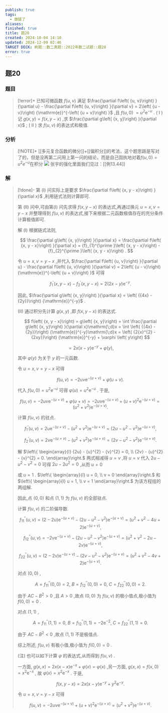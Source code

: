 ```yaml
---
publish: true
tags:
  - 做错了
aliases: 
finished: true
title: 题20
created: 2024-10-04 14:10
updated: 2024-12-09 02:46
TARGET DECK: 刷题::数二真题::2022年数二试题::题20
error: true
---
```

## 题20
### 题目
> [!error]+
> 已知可微函数 $f\left( {u, v}\right)$ 满足 $\frac{\partial f\left( {u, v}\right) }{\partial u} - \frac{\partial f\left( {u, v}\right) }{\partial v} = 2\left( {u - v}\right) {\mathrm{e}}^{-\left( {u + v}\right) }$ ,且 $f\left( {u,0}\right)$ $= {u}^{2}{\mathrm{e}}^{-u}$ .
> ( I ) 记 $g\left( {x, y}\right) = f\left( {x, y - x}\right)$ ,求 $\frac{\partial g\left( {x, y}\right) }{\partial x}$ ;
> ( II ) 求 $f\left( {u, v}\right)$ 的表达式和极值.
### 分析
> [!NOTE]+
> [[多元复合函数的微分]]+[[偏积分]]的考法，这个题思路是写对了的，但是没再第二问用上第一问的结论，而是自己固执地对着$f(u,0)=u^{2}e^{-u}$在积分
> ![](https://img.hwenyi.live/202412091031356.webp)
> 张宇的强化里面我们见过：[[例13.44]]
### 解
> [!done]-
> 第 (I) 问实际上是要求 $\frac{\partial f\left( {x, y - x}\right) }{\partial x}$ ,利用链式法则计算即可.
> 
> 第 (II) 问中,可由第(I) 问先求得 $f\left( {x, y - x}\right)$ 的表达式,再通过换元 $u = x, v = y - x$ 并整理得到 $f\left( {u, v}\right)$ 的表达式,接下来根据二元函数极值存在的充分条件计算极值即可.
> 
> 解 (I) 根据链式法则,
> 
> $$
> \frac{\partial g\left( {x, y}\right) }{\partial x} = \frac{\partial f\left( {x, y - x}\right) }{\partial x} = {f}_{1}^{\prime }\left( {x, y - x}\right) - {f}_{2}^{\prime }\left( {x, y - x}\right) .
> $$
> 
> 令 $u = x, v = y - x$ ,并代入 $\frac{\partial f\left( {u, v}\right) }{\partial u} - \frac{\partial f\left( {u, v}\right) }{\partial v} = 2\left( {u - v}\right) {\mathrm{e}}^{-\left( {u + v}\right) }$ 可得
> 
> $$
> {f}_{1}^{\prime }\left( {x, y - x}\right) - {f}_{2}^{\prime }\left( {x, y - x}\right) = 2\left( {{2x} - y}\right) {\mathrm{e}}^{-y}.
> $$
> 
> 因此, $\frac{\partial g\left( {x, y}\right) }{\partial x} = \left( {{4x} - {2y}}\right) {\mathrm{e}}^{-y}$ .
> 
> (II) 通过积分先计算 $g\left( {x, y}\right)$ ,即 $f\left( {x, y - x}\right)$ 的表达式.
> 
> $$
> f\left( {x, y - x}\right) = g\left( {x, y}\right) = \int \frac{\partial g\left( {x, y}\right) }{\partial x}\mathrm{\;d}x = \int \left( {{4x} - {2y}}\right) {\mathrm{e}}^{-y}\mathrm{\;d}x = \left( {2{x}^{2} - {2xy}}\right) {\mathrm{e}}^{-y} + \varphi \left( y\right)
> $$
> 
> $$
> = {2x}\left( {x - y}\right) {\mathrm{e}}^{-y} + \varphi \left( y\right) ,
> $$
> 
> 其中 $\varphi \left( y\right)$ 为关于 $y$ 的一元函数.
> 
> 令 $u = x, v = y - x$ 可得
> 
> $$
> f\left( {u, v}\right) = - {2uv}{\mathrm{e}}^{-\left( {u + v}\right) } + \varphi \left( {u + v}\right) .
> $$
> 
> 代入 $f\left( {u,0}\right) = {u}^{2}{\mathrm{e}}^{-u}$ 可得 $\varphi \left( u\right) = {u}^{2}{\mathrm{e}}^{-u}$ . 于是,
> 
> $$
> f\left( {u, v}\right) = - {2uv}{\mathrm{e}}^{-\left( {u + v}\right) } + \varphi \left( {u + v}\right) = - {2uv}{\mathrm{e}}^{-\left( {u + v}\right) } + {\left( u + v\right) }^{2}{\mathrm{e}}^{-\left( {u + v}\right) } = \left( {{u}^{2} + {v}^{2}}\right) {\mathrm{e}}^{-\left( {u + v}\right) }.
> $$
> 
> 计算 $f\left( {u, v}\right)$ 的驻点.
> 
> $$
> {f}_{1}^{\prime }\left( {u, v}\right) = {2u}{\mathrm{e}}^{-\left( {u + v}\right) } - \left( {{u}^{2} + {v}^{2}}\right) {\mathrm{e}}^{-\left( {u + v}\right) } = \left( {{2u} - {u}^{2} - {v}^{2}}\right) {\mathrm{e}}^{-\left( {u + v}\right) },
> $$
> 
> $$
> {f}_{2}^{\prime }\left( {u, v}\right) = {2v}{\mathrm{e}}^{-\left( {u + v}\right) } - \left( {{u}^{2} + {v}^{2}}\right) {\mathrm{e}}^{-\left( {u + v}\right) } = \left( {{2v} - {u}^{2} - {v}^{2}}\right) {\mathrm{e}}^{-\left( {u + v}\right) }.
> $$
> 
> 解 $\left\{ \begin{array}{l} {2u} - {u}^{2} - {v}^{2} = 0, \\ {2v} - {u}^{2} - {v}^{2} = 0. \end{array}\right.$ 两式相减得 $u = v$ ,将 $u = v$ 代入 ${2u} - {u}^{2} - {v}^{2} = 0$ 可得 ${2u} - 2{u}^{2} = 0$ ,从而 $u = 0$
> 
> 或 $u = 1$ . $\left\{ \begin{array}{l} u = 0, \\ v = 0 \end{array}\right.$ 和 $\left\{ \begin{array}{l} u = 1, \\ v = 1 \end{array}\right.$ 为该方程组的两组解.
> 
> 因此,点 $\left( {0,0}\right)$ 和点 $\left( {1,1}\right)$ 为 $f\left( {u, v}\right)$ 的全部驻点.
> 
> 计算 $f\left( {u, v}\right)$ 的二阶偏导数.
> 
> $$
> {f}_{11}^{\prime \prime }\left( {u, v}\right) = \left( {2 - {2u}}\right) {\mathrm{e}}^{-\left( {u + v}\right) } - \left( {{2u} - {u}^{2} - {v}^{2}}\right) {\mathrm{e}}^{-\left( {u + v}\right) } = \left( {{u}^{2} + {v}^{2} - {4u} + 2}\right) {\mathrm{e}}^{-\left( {u + v}\right) },
> $$
> 
> $$
> {f}_{12}^{\prime \prime }\left( {u, v}\right) = - {2v}{\mathrm{e}}^{-\left( {u + v}\right) } - \left( {{2u} - {u}^{2} - {v}^{2}}\right) {\mathrm{e}}^{-\left( {u + v}\right) } = \left( {{u}^{2} + {v}^{2} - {2u} - {2v}}\right) {\mathrm{e}}^{-\left( {u + v}\right) },
> $$
> 
> $$
> {f}_{22}^{\prime \prime }\left( {u, v}\right) = \left( {2 - {2v}}\right) {\mathrm{e}}^{-\left( {u + v}\right) } - \left( {{2v} - {u}^{2} - {v}^{2}}\right) {\mathrm{e}}^{-\left( {u + v}\right) } = \left( {{u}^{2} + {v}^{2} - {4v} + 2}\right) {\mathrm{e}}^{-\left( {u + v}\right) }.
> $$
> 
> 对点 $\left( {0,0}\right)$ ,
> 
> $$
> A = {f}_{11}^{\prime \prime }\left( {0,0}\right) = 2,\;B = {f}_{12}^{\prime \prime }\left( {0,0}\right) = 0,\;C = {f}_{22}^{\prime \prime }\left( {0,0}\right) = 2.
> $$
> 
> 由于 ${AC} - {B}^{2} > 0$ ,且 $A > 0$ ,故点 $\left( {0,0}\right)$ 为 $f\left( {u, v}\right)$ 的极小值点,极小值为 $f\left( {0,0}\right) = 0$ .
> 
> 对点 $\left( {1,1}\right)$ ,
> 
> $$
> A = {f}_{11}^{\prime \prime }\left( {1,1}\right) = 0,\;B = {f}_{12}^{\prime \prime }\left( {1,1}\right) = - 2{\mathrm{e}}^{-2},\;C = {f}_{22}^{\prime \prime }\left( {1,1}\right) = 0.
> $$
> 
> 由于 ${AC} - {B}^{2} < 0$ ,故点 $\left( {1,1}\right)$ 不是极值点.
> 
> 综上所述, $f\left( {u, v}\right)$ 有极小值,极小值为 $f\left( {0,0}\right) = 0$ .
> 
> (注) 也可以如下计算 $\varphi$ 的表达式,从而得到 $f\left( {u, v}\right)$ .
> 
> 一方面, $g\left( {x, x}\right) = {2x}\left( {x - x}\right) {\mathrm{e}}^{-x} + \varphi \left( x\right) = \varphi \left( x\right)$ ,另一方面, $g\left( {x, x}\right) = f\left( {x,0}\right) = {x}^{2}{\mathrm{e}}^{-x}$ , 故 $\varphi \left( x\right) = {x}^{2}{\mathrm{e}}^{-x}$ . 于是,
> 
> $$
> f\left( {x, y - x}\right) = {2x}\left( {x - y}\right) {\mathrm{e}}^{-y} + {y}^{2}{\mathrm{e}}^{-y}.
> $$
> 
> 令 $u = x, v = y - x$ 可得
> 
> $$
> f\left( {u, v}\right) = - {2uv}{\mathrm{e}}^{-\left( {u + v}\right) } + {\left( u + v\right) }^{2}{\mathrm{e}}^{-\left( {u + v}\right) } = \left( {{u}^{2} + {v}^{2}}\right) {\mathrm{e}}^{-\left( {u + v}\right) }.
> $$